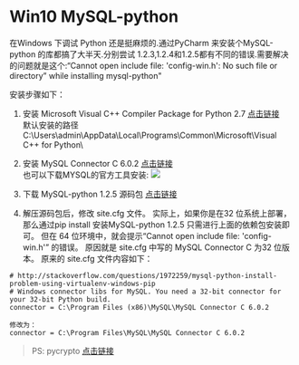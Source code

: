 Win10 MySQL-python
=



在Windows 下调试 Python 还是挺麻烦的.通过PyCharm 来安装个MySQL-python 的库都搞了大半天.分别尝试 1.2.3,1.2.4和1.2.5都有不同的错误.需要解决的问题就是这个:“Cannot open include file: 'config-win.h': No such file or directory” while installing mysql-python"



安装步骤如下：

1. 安装 Microsoft Visual C++ Compiler Package for Python 2.7
[点击链接](http://www.microsoft.com/en-us/download/details.aspx?id=44266)  
默认安装的路径C:\Users\admin\AppData\Local\Programs\Common\Microsoft\Visual C++ for Python\

2. 安装 MySQL Connector C 6.0.2
[点击链接](https://dev.mysql.com/downloads/connector/c/6.0.html)  
也可以下载MYSQL的官方工具安装:
![](http://7xread.com1.z0.glb.clouddn.com/4ceccbff-0bbc-4ca9-b91c-05877e431df5)


3. 下载 MySQL-python 1.2.5 源码包
[点击链接](https://pypi.python.org/pypi/MySQL-python/1.2.5)


4. 解压源码包后，修改 site.cfg 文件。
实际上，如果你是在32 位系统上部署，那么通过pip install 安装MySQL-python 1.2.5 只需进行上面的依赖包安装即可。
但在 64 位环境中，就会提示“Cannot open include file: 'config-win.h'” 的错误。
原因就是 site.cfg 中写的 MySQL Connector C 为32 位版本。
原来的 site.cfg 文件内容如下：

```
# http://stackoverflow.com/questions/1972259/mysql-python-install-problem-using-virtualenv-windows-pip
# Windows connector libs for MySQL. You need a 32-bit connector for your 32-bit Python build.
connector = C:\Program Files (x86)\MySQL\MySQL Connector C 6.0.2

修改为：
connector = C:\Program Files\MySQL\MySQL Connector C 6.0.2
```

> PS: pycrypto
[点击链接](http://www.voidspace.org.uk/python/modules.shtml#pycrypto)
